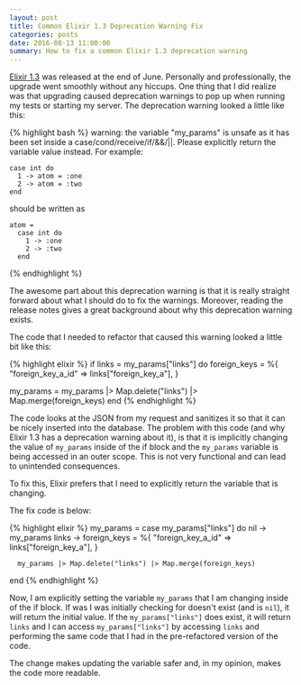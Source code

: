 ```yaml
---
layout: post
title: Common Elixir 1.3 Deprecation Warning Fix
categories: posts
date: 2016-08-13 11:00:00
summary: How to fix a common Elixir 1.3 deprecation warning
---
```


[Elixir 1.3](http://elixir-lang.org/blog/2016/06/21/elixir-v1-3-0-released/)
was released at the end of June. Personally and professionally, the upgrade went
smoothly without any hiccups. One thing that I did realize was that upgrading caused
deprecation warnings to pop up when running my tests or starting my server. The deprecation
warning looked a little like this:

{% highlight bash %}
warning: the variable "my_params" is unsafe as it has been set inside a case/cond/receive/if/&&/||. Please explicitly return the variable value instead. For example:

    case int do
      1 -> atom = :one
      2 -> atom = :two
    end

should be written as

    atom =
      case int do
        1 -> :one
        2 -> :two
      end
{% endhighlight %}

The awesome part about this deprecation warning is that it is really straight
forward about what I should do to fix the warnings. Moreover, reading the release
notes gives a great background about why this deprecation warning exists.

The code that I needed to refactor that caused this warning looked a little bit like this:

{% highlight elixir %}
if links = my_params["links"] do
  foreign_keys = %{
    "foreign_key_a_id" => links["foreign_key_a"],
  }

  my_params = my_params |> Map.delete("links") |> Map.merge(foreign_keys)
end
{% endhighlight %}

The code looks at the JSON from my request and sanitizes it so that it can be
nicely inserted into the database. The problem with this code (and why Elixir 1.3 has
a deprecation warning about it), is that it is implicitly changing the value of `my_params`
inside of the if block and the `my_params` variable is being accessed in an outer scope. This
is not very functional and can lead to unintended consequences.

To fix this, Elixir prefers that I need to explicitly return the variable that is changing.

The fix code is below:

{% highlight elixir %}
my_params =
  case my_params["links"] do
    nil ->
      my_params
    links ->
      foreign_keys = %{
        "foreign_key_a_id" => links["foreign_key_a"],
      }

      my_params |> Map.delete("links") |> Map.merge(foreign_keys)
  end
{% endhighlight %}

Now, I am explicitly setting the variable `my_params` that I am changing inside of
the if block. If was I was initially checking for doesn't exist (and is `nil`), it
will return the initial value. If the `my_params["links"]` does exist, it will return `links`
and I can access `my_params["links"]` by accessing `links` and performing the same
code that I had in the pre-refactored version of the code.

The change makes updating the variable safer and, in my opinion, makes the code
more readable.
